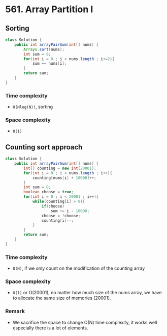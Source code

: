 # 561. Array Partition I

## Sorting
```java
class Solution {
    public int arrayPairSum(int[] nums) {
        Arrays.sort(nums);
        int sum = 0;
        for(int i = 0 ; i < nums.length ; i+=2){
            sum += nums[i];
        }
        return sum;
    }
}
```
### Time complexity
* `O(Nlog(N))`, sorting
### Space complexity
* `O(1)`

## Counting sort approach
```java
class Solution {
    public int arrayPairSum(int[] nums) {
        int[] counting = new int[20001];
        for(int i = 0 ; i < nums.length ; i++){
            counting[nums[i] + 10000]++;
        }
        int sum = 0;
        boolean choose = true;
        for(int i = 0 ; i < 20001 ; i++){
            while(counting[i] > 0){
                if(choose)
                    sum += i - 10000;
                choose = !choose;
                counting[i]--;
            }
        }
        return sum;
    }
}
```
### Time complexity
* `O(N)`, if we only count on the modification of the counting array
### Space complexity
* `O(1)` or O(20001), no matter how much size of the nums array, we have to allocate the same size of memories (20001).
### Remark
* We sacrifice the space to change O(N) time complexity, it works well especially there is a lot of elements.
